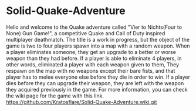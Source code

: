# Solid-Quake-Adventure
Hello and welcome to the Quake adventure called "Vier to Nichts(Four to None) Gun Game!", a competitive Quake and Call of Duty inspired multiplayer deathmatch.
The title is a work in progress, but the object of the game is
two to four players spawn into a map with a random weapon.
When a player eliminates someone, they get an upgrade to a better or worse weapon than they had before.
If a player is able to eliminate 4 players,
in other words, eliminated a player with each weapon given to them,
They respawn on the map with no weapons except their bare fists, and that player has to melee everyone else before they die in order to win.
If a player dies before they can upgrade their weapon, they are left with the  weapon they acquired previously in the game.
For more information, you can check the wiki page for the game with this link.
https://github.com/Kratosflare/Solid-Quake-Adventure.wiki.git
